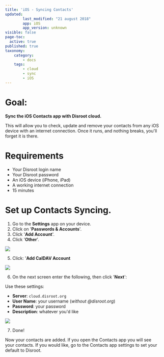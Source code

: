 ```yaml
---
title: 'iOS - Syncing Contacts'
updated:
        last_modified: "21 august 2018"
        app: iOS
        app_version: unknown
visible: false
page-toc:
  active: true
published: true
taxonomy:
    category:
        - docs
    tags:
        - cloud
        - sync
        - iOS
---
```



# Goal:
**Sync the iOS Contacts app with Disroot cloud.**

This will allow you to check, update and remove your contacts from any iOS device with an internet connection. Once it runs, and nothing breaks, you'll forget it is there.

# Requirements

* Your Disroot login name
* Your Disroot password
* An iOS device (iPhone, iPad)
* A working internet connection
* 15 minutes

# Set up Contacts Syncing.

1. Go to the  **Settings** app on your device.
2. Click on '**Passwords & Accounts**'.
3. Click '**Add Account**'.
4. Click '**Other**'.

![](en/ios_contacts1.png)

5. Click: '**Add CalDAV Account**

![](en/ios_contacts2.png)

6. On the next screen enter the following, then click '**Next**':

Use these settings:
* **Server**: `cloud.disroot.org`
* **User Name**: your username  (_without @disroot.org_)
* **Password**: your password
* **Description**: whatever you'd like

![](en/ios_contacts3.png)

7. Done!

Now your contacts are added. If you open the Contacts app you will see your contacts. If you would like, go to the Contacts app settings to set your default to Disroot.
